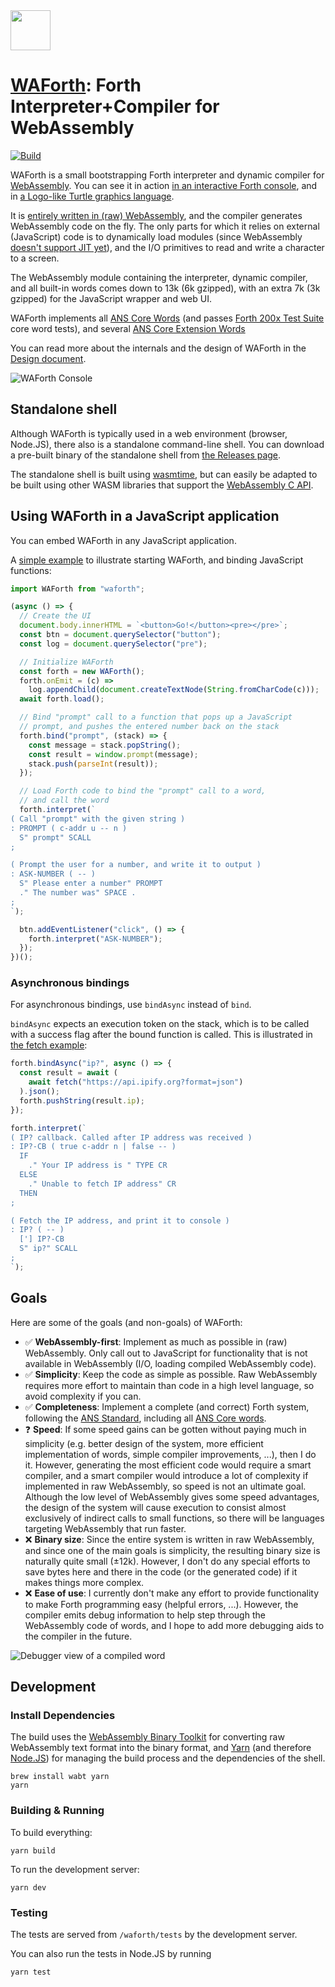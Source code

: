 <img src="./doc/logo.svg" height="64">

# [WAForth](https://mko.re/waforth): Forth Interpreter+Compiler for WebAssembly

[![Build](https://github.com/remko/waforth/actions/workflows/build.yml/badge.svg)](https://github.com/remko/waforth/actions/workflows/build.yml)


WAForth is a small bootstrapping Forth interpreter and dynamic compiler for
[WebAssembly](https://webassembly.org). You can see it in action
[in an interactive Forth console](https://mko.re/waforth/), and in [a Logo-like Turtle graphics language](https://mko.re/thurtle/).

It is [entirely written in (raw)
WebAssembly](https://github.com/remko/waforth/blob/master/src/waforth.wat), and
the compiler generates WebAssembly code on the fly. The only parts for which it
relies on external (JavaScript) code is to dynamically load modules (since
WebAssembly [doesn't support JIT
yet](https://webassembly.org/docs/future-features/#platform-independent-just-in-time-jit-compilation)),
and the I/O primitives to read and write a character to a screen.

The WebAssembly module containing the interpreter, dynamic compiler, and 
all built-in words comes down to 13k (6k gzipped), with an extra 7k (3k gzipped) for the JavaScript wrapper and web UI.

WAForth implements all [ANS Core
Words](http://lars.nocrew.org/dpans/dpans6.htm#6.1) (and passes
[Forth 200x Test Suite](https://forth-standard.org/standard/testsuite)
core word tests), and several [ANS Core Extension Words](http://lars.nocrew.org/dpans/dpans6.htm#6.2)

You can read more about the internals and the design of WAForth in the [Design
document](doc/Design.md).


![WAForth Console](doc/console.gif "WAForth Console")

## Standalone shell

Although WAForth is typically used in a web environment (browser, Node.JS), there also is a standalone
command-line shell. You can download a pre-built binary of the standalone shell from 
[the Releases page](https://github.com/remko/waforth/releases).

The standalone shell is built using [wasmtime](https://wasmtime.dev),
but can easily be adapted to be built using other WASM libraries that support the
[WebAssembly C API](https://github.com/WebAssembly/wasm-c-api).


## Using WAForth in a JavaScript application

You can embed WAForth in any JavaScript application. 

A [simple example](https://github.com/remko/waforth/blob/master/src/web/examples/prompt/prompt.ts) to illustrate starting WAForth, and binding JavaScript functions:

```typescript
import WAForth from "waforth";

(async () => {
  // Create the UI
  document.body.innerHTML = `<button>Go!</button><pre></pre>`;
  const btn = document.querySelector("button");
  const log = document.querySelector("pre");

  // Initialize WAForth
  const forth = new WAForth();
  forth.onEmit = (c) =>
    log.appendChild(document.createTextNode(String.fromCharCode(c)));
  await forth.load();

  // Bind "prompt" call to a function that pops up a JavaScript 
  // prompt, and pushes the entered number back on the stack
  forth.bind("prompt", (stack) => {
    const message = stack.popString();
    const result = window.prompt(message);
    stack.push(parseInt(result));
  });

  // Load Forth code to bind the "prompt" call to a word, 
  // and call the word
  forth.interpret(`
( Call "prompt" with the given string )
: PROMPT ( c-addr u -- n )
  S" prompt" SCALL 
;

( Prompt the user for a number, and write it to output )
: ASK-NUMBER ( -- )
  S" Please enter a number" PROMPT
  ." The number was" SPACE .
;
`);

  btn.addEventListener("click", () => {
    forth.interpret("ASK-NUMBER");
  });
})();
```

### Asynchronous bindings

For asynchronous bindings, use `bindAsync` instead of `bind`.

`bindAsync` expects an execution token on the stack, which is
to be called with a success flag after the bound function is called. This is illustrated in [the fetch example](https://github.com/remko/waforth/blob/master/src/web/examples/fetch/fetch.ts):

```typescript
forth.bindAsync("ip?", async () => {
  const result = await (
    await fetch("https://api.ipify.org?format=json")
  ).json();
  forth.pushString(result.ip);
});

forth.interpret(`
( IP? callback. Called after IP address was received )
: IP?-CB ( true c-addr n | false -- )
  IF 
    ." Your IP address is " TYPE CR
  ELSE
    ." Unable to fetch IP address" CR
  THEN
;

( Fetch the IP address, and print it to console )
: IP? ( -- )
  ['] IP?-CB
  S" ip?" SCALL 
;
`);
```

## Goals

Here are some of the goals (and non-goals) of WAForth:

- ✅ **WebAssembly-first**: Implement as much as possible in (raw) WebAssembly. Only call out to JavaScript for functionality that is not available in WebAssembly (I/O, loading compiled WebAssembly code).
- ✅ **Simplicity**: Keep the code as simple as possible. Raw WebAssembly requires more effort to maintain than code in a high level language, so avoid complexity if you can.
- ✅ **Completeness**: Implement a complete (and correct) Forth system, following the [ANS Standard](http://lars.nocrew.org/dpans/dpans.htm), including all [ANS Core words](http://lars.nocrew.org/dpans/dpans6.htm#6.1).
- ❓ **Speed**: If some speed gains can be gotten without paying much in simplicity (e.g. better design of the system, more efficient implementation of words, simple compiler improvements, ...), then I do it. However, generating the most efficient code would require a smart compiler, and a smart compiler would introduce a lot of complexity if implemented in raw WebAssembly, so speed is not an ultimate goal. Although the low level of WebAssembly gives some speed advantages, the design of the system will cause execution to consist almost exclusively of indirect calls to small functions, so there will be languages targeting WebAssembly that run faster.
- ❌ **Binary size**: Since the entire system is written in raw WebAssembly, and since one of the main goals is simplicity, the resulting binary size is naturally quite small (±12k). However, I don't do any special efforts to save bytes here and there in the code (or the generated code) if it makes things more complex.
- ❌ **Ease of use**: I currently don't make any effort to provide functionality to make Forth programming easy (helpful errors, ...). However, the compiler emits debug information to help step through the WebAssembly code of words, and I hope to add more debugging aids to the compiler in the future.

![Debugger view of a compiled
word](doc/debugger.png "Debugger view of a
compiled word")

## Development

### Install Dependencies

The build uses the [WebAssembly Binary
Toolkit](https://github.com/WebAssembly/wabt) for converting raw WebAssembly
text format into the binary format, and [Yarn](https://yarnpkg.com) (and therefore
[Node.JS](https://nodejs.org/en/)) for
managing the build process and the dependencies of the shell.

    brew install wabt yarn
    yarn


### Building & Running

To build everything:
    
    yarn build

To run the development server:

    yarn dev

### Testing

The tests are served from `/waforth/tests` by the development server.

You can also run the tests in Node.JS by running

    yarn test
